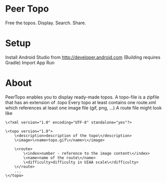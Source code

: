 Peer Topo
=========

Free the topos.
Display. Search. Share.

Setup
=====

Install Android Studio from http://developer.android.com
(Building requires Gradle)
Import App
Run

About
=====
PeerTopo enables you to display ready-made topos. A topo-file is a zipfile that has an extension of .topo
Every topo at least contains one route.xml which references at least one image file (gif, png, ...)
A route file might look like


    \<?xml version="1.0" encoding="UTF-8" standalone="yes"?>

    \<topo version="1.0">
        \<description>description of the topo\</description>
        \<image>\<name>topo.gif\</name>\</image>

        \<route>
            \<index>number - reference to the image content\</index>
            \<name>name of the route\</name>
            \<difficulty>difficulty in UIAA scale\</difficulty>
        \</route>
        ...
    \</topo>
